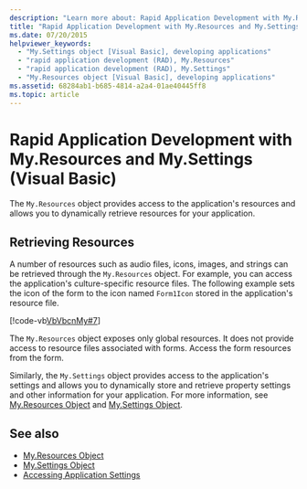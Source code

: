 ```yaml
---
description: "Learn more about: Rapid Application Development with My.Resources and My.Settings (Visual Basic)"
title: "Rapid Application Development with My.Resources and My.Settings"
ms.date: 07/20/2015
helpviewer_keywords: 
  - "My.Settings object [Visual Basic], developing applications"
  - "rapid application development (RAD), My.Resources"
  - "rapid application development (RAD), My.Settings"
  - "My.Resources object [Visual Basic], developing applications"
ms.assetid: 68284ab1-b685-4814-a2a4-01ae40445ff8
ms.topic: article
---
```

# Rapid Application Development with My.Resources and My.Settings (Visual Basic)

The `My.Resources` object provides access to the application's resources and allows you to dynamically retrieve resources for your application.  
  
## Retrieving Resources  

 A number of resources such as audio files, icons, images, and strings can be retrieved through the `My.Resources` object. For example, you can access the application's culture-specific resource files. The following example sets the icon of the form to the icon named `Form1Icon` stored in the application's resource file.  
  
 [!code-vb[VbVbcnMy#7](~/samples/snippets/visualbasic/VS_Snippets_VBCSharp/VbVbcnMy/VB/Class1.vb#7)]  
  
 The `My.Resources` object exposes only global resources. It does not provide access to resource files associated with forms. Access the form resources from the form.  
  
 Similarly, the `My.Settings` object provides access to the application's settings and allows you to dynamically store and retrieve property settings and other information for your application. For more information, see [My.Resources Object](../../language-reference/objects/my-resources-object.md) and [My.Settings Object](../../language-reference/objects/my-settings-object.md).  
  
## See also

- [My.Resources Object](../../language-reference/objects/my-resources-object.md)
- [My.Settings Object](../../language-reference/objects/my-settings-object.md)
- [Accessing Application Settings](../programming/app-settings/index.md)
